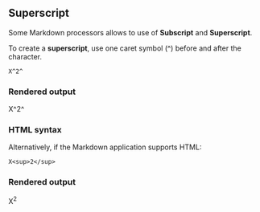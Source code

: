 ## Superscript

Some Markdown processors allows to use of **Subscript** and **Superscript**.

To create a **superscript**, use one caret symbol (^) before and after the character.

```
X^2^
```

### Rendered output

X^2^

### HTML syntax

Alternatively, if the Markdown application supports HTML:

```
X<sup>2</sup>
```

### Rendered output

X<sup>2</sup>
